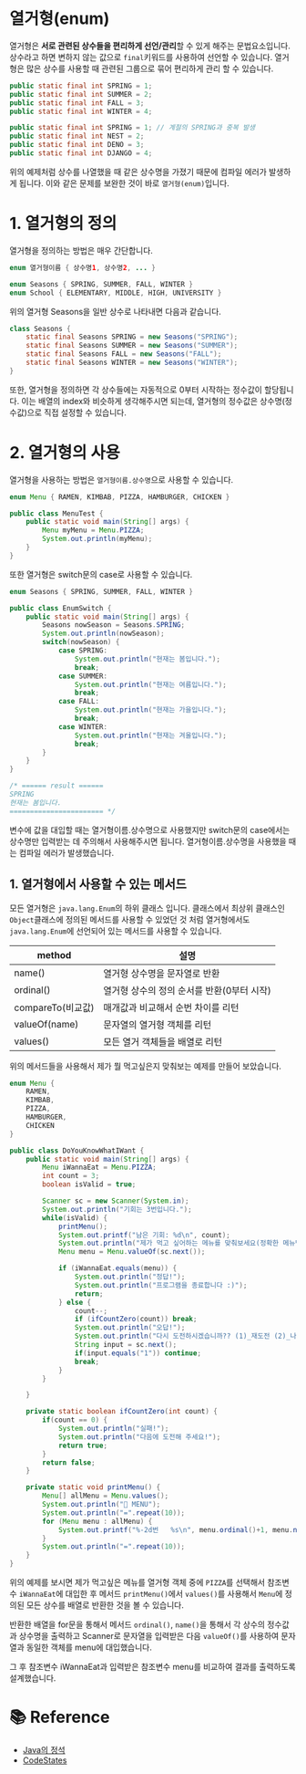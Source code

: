 # 열거형(enum)

열거형은 **서로 관련된 상수들을 편리하게 선언/관리**할 수 있게 해주는 문법요소입니다. 상수라고 하면 변하지 않는 값으로 `final`키워드를 사용하여 선언할 수 있습니다. 열거형은 많은 상수를 사용할 때 관련된 그룹으로 묶어 편리하게 관리 할 수 있습니다.

```java
public static final int SPRING = 1;
public static final int SUMMER = 2;
public static final int FALL = 3;
public static final int WINTER = 4;

public static final int SPRING = 1;	// 계절의 SPRING과 중복 발생
public static final int NEST = 2;
public static final int DENO = 3;
public static final int DJANGO = 4;
```

위의 예제처럼 상수를 나열했을 때 같은 상수명을 가졌기 때문에 컴파일 에러가 발생하게 됩니다. 이와 같은 문제를 보완한 것이 바로 `열거형(enum)`입니다.

# 1. 열거형의 정의

열거형을 정의하는 방법은 매우 간단합니다.

```java
enum 열거형이름 { 상수명1, 상수명2, ... }

enum Seasons { SPRING, SUMMER, FALL, WINTER }
enum School { ELEMENTARY, MIDDLE, HIGH, UNIVERSITY }
```

위의 열거형 Seasons을 일반 상수로 나타내면 다음과 같습니다.

```java
class Seasons {
	static final Seasons SPRING = new Seasons("SPRING");
    static final Seasons SUMMER = new Seasons("SUMMER");
    static final Seasons FALL = new Seasons("FALL");
    static final Seasons WINTER = new Seasons("WINTER");
}
```

또한, 열거형을 정의하면 각 상수들에는 자동적으로 0부터 시작하는 정수값이 할당됩니다. 이는 배열의 index와 비슷하게 생각해주시면 되는데, 열거형의 정수값은 상수명(정수값)으로 직접 설정할 수 있습니다.

# 2. 열거형의 사용

열거형을 사용하는 방법은 `열거형이름.상수명`으로 사용할 수 있습니다.

```java
enum Menu { RAMEN, KIMBAB, PIZZA, HAMBURGER, CHICKEN }

public class MenuTest {
	public static void main(String[] args) {
    	Menu myMenu = Menu.PIZZA;
        System.out.println(myMenu);
    }
}
```

또한 열거형은 switch문의 case로 사용할 수 있습니다.

```java
enum Seasons { SPRING, SUMMER, FALL, WINTER }

public class EnumSwitch {
	public static void main(String[] args) {
    	Seasons nowSeason = Seasons.SPRING;
        System.out.println(nowSeason);
        switch(nowSeason) {
        	case SPRING:
            	System.out.println("현재는 봄입니다.");
                break;
            case SUMMER:
            	System.out.println("현재는 여름입니다.");
            	break;
            case FALL:
            	System.out.println("현재는 가을입니다.");
            	break;
            case WINTER:
            	System.out.println("현재는 겨울입니다.");
            	break;
        }
    }
}

/* ====== result ======
SPRING
현재는 봄입니다.
======================= */
```

변수에 값을 대입할 때는 열거형이름.상수명으로 사용했지만 switch문의 case에서는 상수명만 입력받는 데 주의해서 사용해주시면 됩니다. 열거형이름.상수명을 사용했을 때는 컴파일 에러가 발생했습니다.

## 1. 열거형에서 사용할 수 있는 메서드

모든 열거형은 `java.lang.Enum`의 하위 클래스 입니다. 클래스에서 최상위 클래스인 `Object`클래스에 정의된 메서드를 사용할 수 있었던 것 처럼 열거형에서도 `java.lang.Enum`에 선언되어 있는 메서드를 사용할 수 있습니다.

| method            | 설명                                       |
| ----------------- | ------------------------------------------ |
| name()            | 열거형 상수명을 문자열로 반환              |
| ordinal()         | 열거형 상수의 정의 순서를 반환(0부터 시작) |
| compareTo(비교값) | 매개값과 비교해서 순번 차이를 리턴         |
| valueOf(name)     | 문자열의 열거형 객체를 리턴                |
| values()          | 모든 열거 객체들을 배열로 리턴             |

위의 메서드들을 사용해서 제가 뭘 먹고싶은지 맞춰보는 예제를 만들어 보았습니다.

```java
enum Menu {
    RAMEN,
    KIMBAB,
    PIZZA,
    HAMBURGER,
    CHICKEN
}

public class DoYouKnowWhatIWant {
    public static void main(String[] args) {
        Menu iWannaEat = Menu.PIZZA;
        int count = 3;
        boolean isValid = true;

        Scanner sc = new Scanner(System.in);
        System.out.println("기회는 3번입니다.");
        while(isValid) {
            printMenu();
            System.out.printf("남은 기회: %d\n", count);
            System.out.println("제가 먹고 싶어하는 메뉴를 맞춰보세요(정확한 메뉴명을 입력해야 합니다.): ");
            Menu menu = Menu.valueOf(sc.next());

            if (iWannaEat.equals(menu)) {
                System.out.println("정답!");
                System.out.println("프로그램을 종료합니다 :)");
                return;
            } else {
                count--;
                if (ifCountZero(count)) break;
                System.out.println("오답!");
                System.out.println("다시 도전하시겠습니까?? (1)_재도전 (2)_나가기");
                String input = sc.next();
                if(input.equals("1")) continue;
                break;
            }
        }

    }

    private static boolean ifCountZero(int count) {
        if(count == 0) {
            System.out.println("실패!");
            System.out.println("다음에 도전해 주세요!");
            return true;
        }
        return false;
    }

    private static void printMenu() {
        Menu[] allMenu = Menu.values();
        System.out.println("🧾 MENU");
        System.out.println("=".repeat(10));
        for (Menu menu : allMenu) {
            System.out.printf("%-2d번   %s\n", menu.ordinal()+1, menu.name());
        }
        System.out.println("=".repeat(10));
    }
}
```

위의 예제를 보시면 제가 먹고싶은 메뉴를 열거형 객체 중에 `PIZZA`를 선택해서 참조변수 `iWannaEat`에 대입한 후 메서드 `printMenu()`에서 `values()`를 사용해서 `Menu`에 정의된 모든 상수를 배열로 반환한 것을 볼 수 있습니다.

반환한 배열을 for문을 통해서 메서드 `ordinal()`, `name()`을 통해서 각 상수의 정수값과 상수명을 출력하고 Scanner로 문자열을 입력받은 다음 `valueOf()`를 사용하여 문자열과 동일한 객체를 menu에 대입했습니다.

그 후 참조변수 iWannaEat과 입력받은 참조변수 menu를 비교하여 결과를 출력하도록 설계했습니다.

# 📚 Reference

- [Java의 정석](https://product.kyobobook.co.kr/detail/S000001550352)
- [CodeStates](https://www.codestates.com/course/backend-engineering?gclid=Cj0KCQiAo-yfBhD_ARIsANr56g7yG-RoEgb1FYjnCetXZpz1jYm6-RtQCTqC_qgipon5_Aw8OyY4lj8aAizpEALw_wcB)